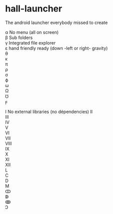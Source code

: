 # hall-launcher
The android launcher everybody missed to create

α   No menu (all on screen)   
β   Sub folders   
γ   Integrated file explorer   
ε   hand friendly ready (down -left or right- gravity)   
θ   
κ   
π   
ρ   
σ   
ϕ   
ω   
Ω   
℧	   
ϝ   

Ⅰ  No external libraries (no dépendencies)
Ⅱ  
Ⅲ   
Ⅳ   
Ⅴ   
Ⅵ   
Ⅶ   
Ⅷ   
Ⅸ    
Ⅹ		
Ⅺ		
Ⅻ		
Ⅼ		
Ⅽ		
Ⅾ		
Ⅿ		
ↀ		
ↁ		
ↂ		
Ↄ		
